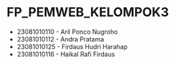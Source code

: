 # FP_PEMWEB_KELOMPOK3

<ul>
  <li>23081010110 - Aril Ponco Nugroho</li>
  <li>23081010112 - Andra Pratama</li>
  <li>23081010125 - Firdaus Hudri Harahap</li>
  <li>23081010116 - Haikal Rafi Firdaus</li>
</ul>
